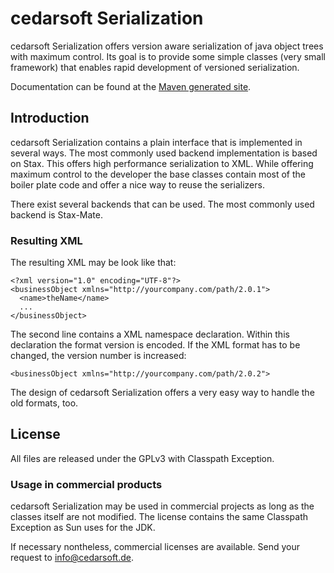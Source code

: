 cedarsoft Serialization
====================

  cedarsoft Serialization offers version aware serialization of java object trees with maximum control.
  Its goal is to provide some simple classes (very small framework) that enables rapid development
  of versioned serialization.

  Documentation can be found at the [Maven generated site](http://serialization.cedarsoft.org).


Introduction
---------------------

  cedarsoft Serialization contains a plain interface that is implemented in several ways. The most commonly
  used backend implementation is based on Stax.
  This offers high performance serialization to XML. While offering maximum control to the developer the base
  classes contain most of the boiler plate code and offer a nice way to reuse the serializers.

  There exist several backends that can be used. The most commonly used backend is Stax-Mate.

### Resulting XML

  The resulting XML may be look like that:


    <?xml version="1.0" encoding="UTF-8"?>
    <businessObject xmlns="http://yourcompany.com/path/2.0.1">
      <name>theName</name>
      ...
    </businessObject>

  The second line contains a XML namespace declaration. Within this declaration the format version is encoded.
  If the XML format has to be changed, the version number is increased:


    <businessObject xmlns="http://yourcompany.com/path/2.0.2">


  The design of cedarsoft Serialization offers a very easy way to handle the old formats, too.



License
--------------------

  All files are released under the GPLv3 with Classpath Exception.

### Usage in commercial products

  cedarsoft Serialization may be used in commercial projects as long as the classes itself are not modified.
  The license contains the same Classpath Exception as Sun uses for
  the JDK.

  If necessary nontheless, commercial licenses are available. Send your request to [info@cedarsoft.de](mailto:info@cedarsoft.de).
